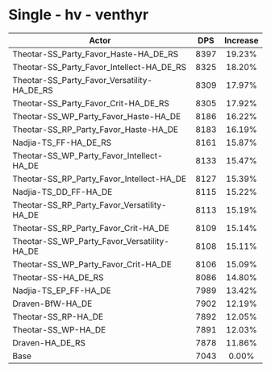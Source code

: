 # Single - hv - venthyr
| Actor | DPS | Increase |
|---|:---:|:---:|
|Theotar-SS_Party_Favor_Haste-HA_DE_RS|8397|19.23%|
|Theotar-SS_Party_Favor_Intellect-HA_DE_RS|8325|18.20%|
|Theotar-SS_Party_Favor_Versatility-HA_DE_RS|8309|17.97%|
|Theotar-SS_Party_Favor_Crit-HA_DE_RS|8305|17.92%|
|Theotar-SS_WP_Party_Favor_Haste-HA_DE|8186|16.22%|
|Theotar-SS_RP_Party_Favor_Haste-HA_DE|8183|16.19%|
|Nadjia-TS_FF-HA_DE_RS|8161|15.87%|
|Theotar-SS_WP_Party_Favor_Intellect-HA_DE|8133|15.47%|
|Theotar-SS_RP_Party_Favor_Intellect-HA_DE|8127|15.39%|
|Nadjia-TS_DD_FF-HA_DE|8115|15.22%|
|Theotar-SS_RP_Party_Favor_Versatility-HA_DE|8113|15.19%|
|Theotar-SS_RP_Party_Favor_Crit-HA_DE|8109|15.14%|
|Theotar-SS_WP_Party_Favor_Versatility-HA_DE|8108|15.11%|
|Theotar-SS_WP_Party_Favor_Crit-HA_DE|8106|15.09%|
|Theotar-SS-HA_DE_RS|8086|14.80%|
|Nadjia-TS_EP_FF-HA_DE|7989|13.42%|
|Draven-BfW-HA_DE|7902|12.19%|
|Theotar-SS_RP-HA_DE|7892|12.05%|
|Theotar-SS_WP-HA_DE|7891|12.03%|
|Draven-HA_DE_RS|7878|11.86%|
|Base|7043|0.00%|
